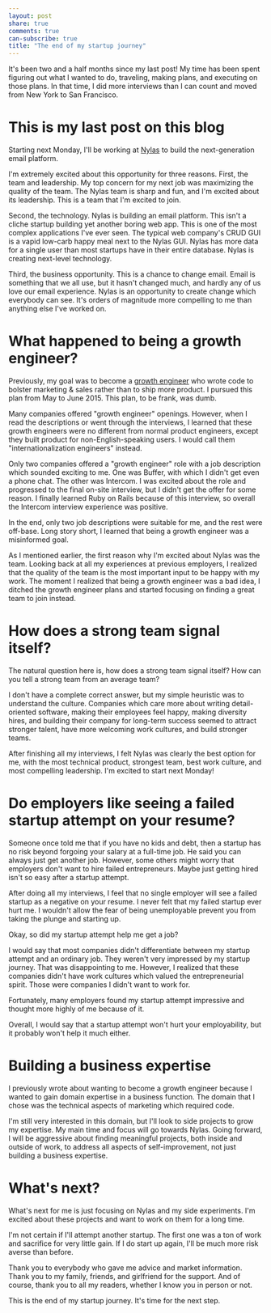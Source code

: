 ```yaml
---
layout: post
share: true
comments: true
can-subscribe: true
title: "The end of my startup journey"
---
```


It's been two and a half months since my last post! My time has been spent figuring out what I wanted to do, traveling, making plans, and executing on those plans. In that time, I did more interviews than I can count and moved from New York to San Francisco.

# This is my last post on this blog

Starting next Monday, I'll be working at <a href="https://nylas.com/" target="_blank">Nylas</a> to build the next-generation email platform.

I'm extremely excited about this opportunity for three reasons. First, the team and leadership. My top concern for my next job was maximizing the quality of the team. The Nylas team is sharp and fun, and I'm excited about its leadership. This is a team that I'm excited to join.

Second, the technology. Nylas is building an email platform. This isn't a cliche startup building yet another boring web app. This is one of the most complex applications I've ever seen. The typical web company's CRUD GUI is a vapid low-carb happy meal next to the Nylas GUI. Nylas has more data for a single user than most startups have in their entire database. Nylas is creating next-level technology.

Third, the business opportunity. This is a chance to change email. Email is something that we all use, but it hasn't changed much, and hardly any of us love our email experience. Nylas is an opportunity to create change which everybody can see. It's orders of magnitude more compelling to me than anything else I've worked on.

# What happened to being a growth engineer?

Previously, my goal was to become a <a href="http://www.dillonforrest.com/startup/integrating-back-into-the-workforce-after-a-failed-startup-attempt/" target="_blank">growth engineer</a> who wrote code to bolster marketing & sales rather than to ship more product. I pursued this plan from May to June 2015. This plan, to be frank, was dumb.

Many companies offered "growth engineer" openings. However, when I read the descriptions or went through the interviews, I learned that these growth engineers were no different from normal product engineers, except they built product for non-English-speaking users. I would call them "internationalization engineers" instead.

Only two companies offered a "growth engineer" role with a job description which sounded exciting to me. One was Buffer, with which I didn't get even a phone chat. The other was Intercom. I was excited about the role and progressed to the final on-site interview, but I didn't get the offer for some reason. I finally learned Ruby on Rails because of this interview, so overall the Intercom interview experience was positive.

In the end, only two job descriptions were suitable for me, and the rest were off-base. Long story short, I learned that being a growth engineer was a misinformed goal.

As I mentioned earlier, the first reason why I'm excited about Nylas was the team. Looking back at all my experiences at previous employers, I realized that the quality of the team is the most important input to be happy with my work. The moment I realized that being a growth engineer was a bad idea, I ditched the growth engineer plans and started focusing on finding a great team to join instead.

# How does a strong team signal itself?

The natural question here is, how does a strong team signal itself? How can you tell a strong team from an average team?

I don't have a complete correct answer, but my simple heuristic was to understand the culture. Companies which care more about writing detail-oriented software, making their employees feel happy, making diversity hires, and building their company for long-term success seemed to attract stronger talent, have more welcoming work cultures, and build stronger teams.

After finishing all my interviews, I felt Nylas was clearly the best option for me, with the most technical product, strongest team, best work culture, and most compelling leadership. I'm excited to start next Monday!

# Do employers like seeing a failed startup attempt on your resume?

Someone once told me that if you have no kids and debt, then a startup has no risk beyond forgoing your salary at a full-time job. He said you can always just get another job. However, some others might worry that employers don't want to hire failed entrepreneurs. Maybe just getting hired isn't so easy after a startup attempt.

After doing all my interviews, I feel that no single employer will see a failed startup as a negative on your resume. I never felt that my failed startup ever hurt me. I wouldn't allow the fear of being unemployable prevent you from taking the plunge and starting up.

Okay, so did my startup attempt help me get a job?

I would say that most companies didn't differentiate between my startup attempt and an ordinary job. They weren't very impressed by my startup journey. That was disappointing to me. However, I realized that these companies didn't have work cultures which valued the entrepreneurial spirit. Those were companies I didn't want to work for.

Fortunately, many employers found my startup attempt impressive and thought more highly of me because of it.

Overall, I would say that a startup attempt won't hurt your employability, but it probably won't help it much either.

# Building a business expertise

I previously wrote about wanting to become a growth engineer because I wanted to gain domain expertise in a business function. The domain that I chose was the technical aspects of marketing which required code.

I'm still very interested in this domain, but I'll look to side projects to grow my expertise. My main time and focus will go towards Nylas. Going forward, I will be aggressive about finding meaningful projects, both inside and outside of work, to address all aspects of self-improvement, not just building a business expertise.

# What's next?

What's next for me is just focusing on Nylas and my side experiments. I'm excited about these projects and want to work on them for a long time.

I'm not certain if I'll attempt another startup. The first one was a ton of work and sacrifice for very little gain. If I do start up again, I'll be much more risk averse than before.

Thank you to everybody who gave me advice and market information. Thank you to my family, friends, and girlfriend for the support. And of course, thank you to all my readers, whether I know you in person or not.

This is the end of my startup journey. It's time for the next step.
